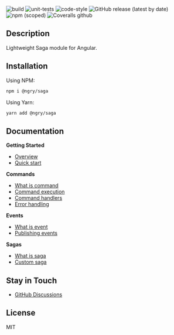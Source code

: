 ![build](https://github.com/ngry-project/saga/workflows/build/badge.svg?branch=master)
![unit-tests](https://github.com/ngry-project/saga/workflows/unit-tests/badge.svg?branch=master)
![code-style](https://github.com/ngry-project/saga/workflows/code-style/badge.svg?branch=master)
![GitHub release (latest by date)](https://img.shields.io/github/v/release/ngry-project/saga?logo=github)
![npm (scoped)](https://img.shields.io/npm/v/@ngry/saga?logo=npm)
![Coveralls github](https://img.shields.io/coveralls/github/ngry-project/saga?logo=jest)

## Description

Lightweight Saga module for Angular.

## Installation

Using NPM:

```bash
npm i @ngry/saga
```

Using Yarn:

```bash
yarn add @ngry/saga
```

## Documentation

**Getting Started**

* [Overview](https://github.com/ngry-project/saga/wiki/Overview)
* [Quick start](https://github.com/ngry-project/saga/wiki/Quick-start)

**Commands**

* [What is command](https://github.com/ngry-project/saga/wiki/What-is-command)
* [Command execution](https://github.com/ngry-project/saga/wiki/Command-execution)
* [Command handlers](https://github.com/ngry-project/saga/wiki/Command-handlers)
* [Error handling](https://github.com/ngry-project/saga/wiki/Error-handling)

**Events**

* [What is event](https://github.com/ngry-project/saga/wiki/What-is-event)
* [Publishing events](https://github.com/ngry-project/saga/wiki/Publishing-events)

**Sagas**

* [What is saga](https://github.com/ngry-project/saga/wiki/What-is-saga)
* [Custom saga](https://github.com/ngry-project/saga/wiki/Custom-saga)

## Stay in Touch

- [GitHub Discussions](https://github.com/ngry-project/saga/discussions)

## License

MIT
